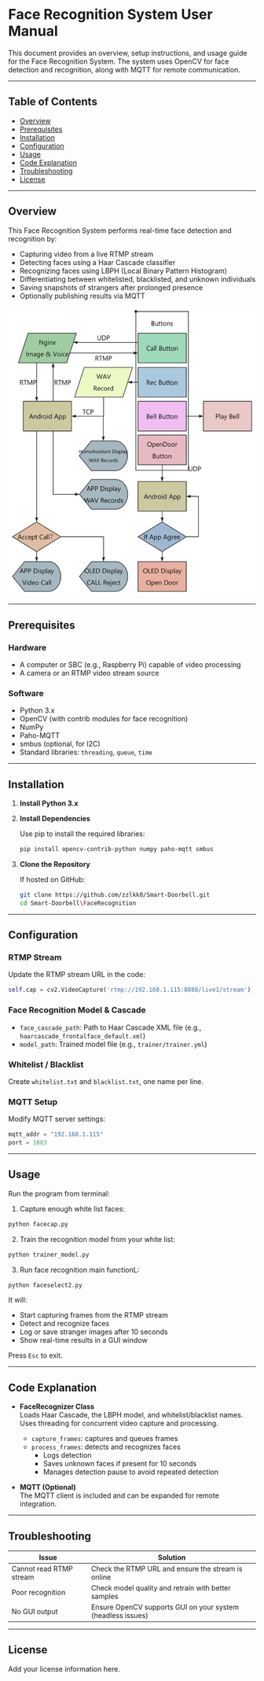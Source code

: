 
# Face Recognition System User Manual

This document provides an overview, setup instructions, and usage guide for the Face Recognition System. The system uses OpenCV for face detection and recognition, along with MQTT for remote communication.

---

## Table of Contents
- [Overview](#overview)
- [Prerequisites](#prerequisites)
- [Installation](#installation)
- [Configuration](#configuration)
- [Usage](#usage)
- [Code Explanation](#code-explanation)
- [Troubleshooting](#troubleshooting)
- [License](#license)

---

## Overview

This Face Recognition System performs real-time face detection and recognition by:
- Capturing video from a live RTMP stream
- Detecting faces using a Haar Cascade classifier
- Recognizing faces using LBPH (Local Binary Pattern Histogram)
- Differentiating between whitelisted, blacklisted, and unknown individuals
- Saving snapshots of strangers after prolonged presence
- Optionally publishing results via MQTT

![Description](images/doorbell.jpg)

---

## Prerequisites

### Hardware
- A computer or SBC (e.g., Raspberry Pi) capable of video processing
- A camera or an RTMP video stream source

### Software
- Python 3.x
- OpenCV (with contrib modules for face recognition)
- NumPy
- Paho-MQTT
- smbus (optional, for I2C)
- Standard libraries: `threading`, `queue`, `time`

---

## Installation

1. **Install Python 3.x**

2. **Install Dependencies**

   Use pip to install the required libraries:
   ```bash
   pip install opencv-contrib-python numpy paho-mqtt smbus
   ```

3. **Clone the Repository**

   If hosted on GitHub:
   ```bash
   git clone https://github.com/zzlkk0/Smart-Doorbell.git
   cd Smart-Doorbell\FaceRecognition
   ```

---

## Configuration

### RTMP Stream
Update the RTMP stream URL in the code:
```python
self.cap = cv2.VideoCapture('rtmp://192.168.1.115:8888/live1/stream')
```

### Face Recognition Model & Cascade
- `face_cascade_path`: Path to Haar Cascade XML file (e.g., `haarcascade_frontalface_default.xml`)
- `model_path`: Trained model file (e.g., `trainer/trainer.yml`)

### Whitelist / Blacklist
Create `whitelist.txt` and `blacklist.txt`, one name per line.

### MQTT Setup
Modify MQTT server settings:
```python
mqtt_addr = "192.168.1.115"
port = 1883
```

---

## Usage

Run the program from terminal:
1. Capture enough white list faces:
```bash
python facecap.py
```
2. Train the recognition model from your white list:
```bash
python trainer_model.py
```
   
3. Run face recognition main functionL:
```bash
python faceselect2.py
```

It will:
- Start capturing frames from the RTMP stream
- Detect and recognize faces
- Log or save stranger images after 10 seconds
- Show real-time results in a GUI window

Press `Esc` to exit.

---

## Code Explanation

- **FaceRecognizer Class**  
  Loads Haar Cascade, the LBPH model, and whitelist/blacklist names.  
  Uses threading for concurrent video capture and processing.  
  - `capture_frames`: captures and queues frames
  - `process_frames`: detects and recognizes faces  
    - Logs detection
    - Saves unknown faces if present for 10 seconds
    - Manages detection pause to avoid repeated detection

- **MQTT (Optional)**  
  The MQTT client is included and can be expanded for remote integration.

---

## Troubleshooting

| Issue                  | Solution                                                   |
|------------------------|------------------------------------------------------------|
| Cannot read RTMP stream| Check the RTMP URL and ensure the stream is online         |
| Poor recognition       | Check model quality and retrain with better samples        |
| No GUI output          | Ensure OpenCV supports GUI on your system (headless issues)|

---

## License

Add your license information here.
